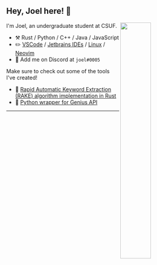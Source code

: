 ## Hey, Joel here! :wave:

<img align="right" width="40%" src="https://github-readme-stats-jjoeldaniel.vercel.app/api/top-langs/?username=jjoeldaniel&exclude_repo=notes&layout=compact&hide=cmake,shell,makefile&langs_count=8&theme=calm&hide_border=true">

I'm Joel, an undergraduate student at CSUF.

-   :hammer_and_pick: Rust / Python / C++ / Java / JavaScript
-   :pencil2: [VSCode](https://code.visualstudio.com/) / [Jetbrains IDEs](https://www.jetbrains.com/) / [Linux](https://github.com/torvalds/linux) / [Neovim](https://neovim.io/)
-   :thought_balloon: Add me on Discord at `joel#0005`

Make sure to check out some of the tools I've created!

-   🔐 [Rapid Automatic Keyword Extraction (RAKE) algorithm implementation in Rust](https://crates.io/crates/keyphrases)
-   🎵 [Python wrapper for Genius API](https://pypi.org/project/geniusdotpy/)

---
